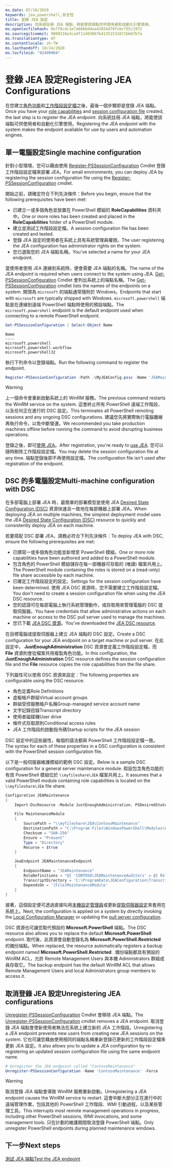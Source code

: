 ```yaml
---
ms.date: 07/10/2019
keywords: jea,powershell,安全性
title: 登錄 JEA 設定
description: 向系統註冊 JEA 端點，將能使該端點可供使用者和自動化引擎使用。
ms.openlocfilehash: 6e7f8cdc1e7a666bddaa42034d70fcbcf55c1972
ms.sourcegitcommit: 9080316e3ca4f11d83067b41351531672b667b7a
ms.translationtype: HT
ms.contentlocale: zh-TW
ms.lasthandoff: 10/24/2020
ms.locfileid: "92499904"
---
```

# <a name="registering-jea-configurations"></a><span data-ttu-id="0fca8-104">登錄 JEA 設定</span><span class="sxs-lookup"><span data-stu-id="0fca8-104">Registering JEA Configurations</span></span>

<span data-ttu-id="0fca8-105">在您建立[角色功能](role-capabilities.md)和[工作階段設定檔](session-configurations.md)之後，最後一個步驟即是登錄 JEA 端點。</span><span class="sxs-lookup"><span data-stu-id="0fca8-105">Once you have your [role capabilities](role-capabilities.md) and [session configuration file](session-configurations.md) created, the last step is to register the JEA endpoint.</span></span> <span data-ttu-id="0fca8-106">向系統註冊 JEA 端點，將能使該端點可供使用者和自動化引擎使用。</span><span class="sxs-lookup"><span data-stu-id="0fca8-106">Registering the JEA endpoint with the system makes the endpoint available for use by users and automation engines.</span></span>

## <a name="single-machine-configuration"></a><span data-ttu-id="0fca8-107">單一電腦設定</span><span class="sxs-lookup"><span data-stu-id="0fca8-107">Single machine configuration</span></span>

<span data-ttu-id="0fca8-108">針對小型環境，您可以藉由使用 [Register-PSSessionConfiguration](/powershell/module/microsoft.powershell.core/register-pssessionconfiguration) Cmdlet 登錄工作階段設定檔來部署 JEA。</span><span class="sxs-lookup"><span data-stu-id="0fca8-108">For small environments, you can deploy JEA by registering the session configuration file using the [Register-PSSessionConfiguration](/powershell/module/microsoft.powershell.core/register-pssessionconfiguration) cmdlet.</span></span>

<span data-ttu-id="0fca8-109">開始之前，請確定符合下列先決條件：</span><span class="sxs-lookup"><span data-stu-id="0fca8-109">Before you begin, ensure that the following prerequisites have been met:</span></span>

- <span data-ttu-id="0fca8-110">已建立一或多個角色並放置在 PowerShell 模組的 **RoleCapabilities** 資料夾中。</span><span class="sxs-lookup"><span data-stu-id="0fca8-110">One or more roles has been created and placed in the **RoleCapabilities** folder of a PowerShell module.</span></span>
- <span data-ttu-id="0fca8-111">建立並測試工作階段設定檔。</span><span class="sxs-lookup"><span data-stu-id="0fca8-111">A session configuration file has been created and tested.</span></span>
- <span data-ttu-id="0fca8-112">登錄 JEA 設定的使用者在系統上具有系統管理員權限。</span><span class="sxs-lookup"><span data-stu-id="0fca8-112">The user registering the JEA configuration has administrator rights on the system.</span></span>
- <span data-ttu-id="0fca8-113">您已選取您的 JEA 端點名稱。</span><span class="sxs-lookup"><span data-stu-id="0fca8-113">You've selected a name for your JEA endpoint.</span></span>

<span data-ttu-id="0fca8-114">當使用者使用 JEA 連線到系統時，便會需要 JEA 端點的名稱。</span><span class="sxs-lookup"><span data-stu-id="0fca8-114">The name of the JEA endpoint is required when users connect to the system using JEA.</span></span> <span data-ttu-id="0fca8-115">[Get-PSSessionConfiguration](/powershell/module/microsoft.powershell.core/get-pssessionconfiguration) Cmdlet 會列出系統上的端點名稱。</span><span class="sxs-lookup"><span data-stu-id="0fca8-115">The [Get-PSSessionConfiguration](/powershell/module/microsoft.powershell.core/get-pssessionconfiguration) cmdlet lists the names of the endpoints on a system.</span></span> <span data-ttu-id="0fca8-116">開頭為 `microsoft` 的端點通常隨附於 Windows。</span><span class="sxs-lookup"><span data-stu-id="0fca8-116">Endpoints that start with `microsoft` are typically shipped with Windows.</span></span> <span data-ttu-id="0fca8-117">`microsoft.powershell` 端點是在連線到遠端 PowerShell 端點時使用的預設端點。</span><span class="sxs-lookup"><span data-stu-id="0fca8-117">The `microsoft.powershell` endpoint is the default endpoint used when connecting to a remote PowerShell endpoint.</span></span>

```powershell
Get-PSSessionConfiguration | Select-Object Name
```

```Output
Name
----
microsoft.powershell
microsoft.powershell.workflow
microsoft.powershell32
```

<span data-ttu-id="0fca8-118">執行下列命令以登錄端點。</span><span class="sxs-lookup"><span data-stu-id="0fca8-118">Run the following command to register the endpoint.</span></span>

```powershell
Register-PSSessionConfiguration -Path .\MyJEAConfig.pssc -Name 'JEAMaintenance' -Force
```

> [!WARNING]
> <span data-ttu-id="0fca8-119">上一個命令會重新啟動系統上的 WinRM 服務。</span><span class="sxs-lookup"><span data-stu-id="0fca8-119">The previous command restarts the WinRM service on the system.</span></span> <span data-ttu-id="0fca8-120">這會終止所有 PowerShell 遠端工作階段，以及任何正在進行的 DSC 設定。</span><span class="sxs-lookup"><span data-stu-id="0fca8-120">This terminates all PowerShell remoting sessions and any ongoing DSC configurations.</span></span> <span data-ttu-id="0fca8-121">建議您先將實際執行電腦離線再執行命令，以免中斷營運。</span><span class="sxs-lookup"><span data-stu-id="0fca8-121">We recommended you take production machines offline before running the command to avoid disrupting business operations.</span></span>

<span data-ttu-id="0fca8-122">登錄之後，即可[使用 JEA](using-jea.md)。</span><span class="sxs-lookup"><span data-stu-id="0fca8-122">After registration, you're ready to [use JEA](using-jea.md).</span></span> <span data-ttu-id="0fca8-123">您可以隨時刪除工作階段設定檔。</span><span class="sxs-lookup"><span data-stu-id="0fca8-123">You may delete the session configuration file at any time.</span></span> <span data-ttu-id="0fca8-124">端點登錄後即不再使用設定檔。</span><span class="sxs-lookup"><span data-stu-id="0fca8-124">The configuration file isn't used after registration of the endpoint.</span></span>

## <a name="multi-machine-configuration-with-dsc"></a><span data-ttu-id="0fca8-125">DSC 的多電腦設定</span><span class="sxs-lookup"><span data-stu-id="0fca8-125">Multi-machine configuration with DSC</span></span>

<span data-ttu-id="0fca8-126">在多部電腦上部署 JEA 時，最簡單的部署模型是使用 JEA [Desired State Configuration (DSC)](../../../dsc/overview/overview.md) 資源快速且一致地在每部機器上部署 JEA。</span><span class="sxs-lookup"><span data-stu-id="0fca8-126">When deploying JEA on multiple machines, the simplest deployment model uses the JEA [Desired State Configuration (DSC)](../../../dsc/overview/overview.md) resource to quickly and consistently deploy JEA on each machine.</span></span>

<span data-ttu-id="0fca8-127">若要搭配 DSC 部署 JEA，請務必符合下列先決條件︰</span><span class="sxs-lookup"><span data-stu-id="0fca8-127">To deploy JEA with DSC, ensure the following prerequisites are met:</span></span>

- <span data-ttu-id="0fca8-128">已撰寫一或多個角色功能並新增至 PowerShell 模組。</span><span class="sxs-lookup"><span data-stu-id="0fca8-128">One or more role capabilities have been authored and added to a PowerShell module.</span></span>
- <span data-ttu-id="0fca8-129">包含角色的 PowerShell 模組儲存在每一部機器可存取的 (唯讀) 檔案共用上。</span><span class="sxs-lookup"><span data-stu-id="0fca8-129">The PowerShell module containing the roles is stored on a (read-only) file share accessible by each machine.</span></span>
- <span data-ttu-id="0fca8-130">已確定工作階段設定的設定。</span><span class="sxs-lookup"><span data-stu-id="0fca8-130">Settings for the session configuration have been determined.</span></span> <span data-ttu-id="0fca8-131">使用 JEA DSC 資源時，您不需要建立工作階段設定檔。</span><span class="sxs-lookup"><span data-stu-id="0fca8-131">You don't need to create a session configuration file when using the JEA DSC resource.</span></span>
- <span data-ttu-id="0fca8-132">您的認證可在每部電腦上執行系統管理動作，或存取用來管理電腦的 DSC 提取伺服器。</span><span class="sxs-lookup"><span data-stu-id="0fca8-132">You have credentials that allow administrative actions on each machine or access to the DSC pull server used to manage the machines.</span></span>
- <span data-ttu-id="0fca8-133">您已下載 [JEA DSC 資源](https://github.com/powershell/JEA/tree/master/DSC%20Resource)。</span><span class="sxs-lookup"><span data-stu-id="0fca8-133">You've downloaded the [JEA DSC resource](https://github.com/powershell/JEA/tree/master/DSC%20Resource).</span></span>

<span data-ttu-id="0fca8-134">在目標電腦或提取伺服器上建立 JEA 端點的 DSC 設定。</span><span class="sxs-lookup"><span data-stu-id="0fca8-134">Create a DSC configuration for your JEA endpoint on a target machine or pull server.</span></span> <span data-ttu-id="0fca8-135">在此設定中， **JustEnoughAdministration** DSC 資源會定義工作階段設定檔，而 **File** 資源則會從檔案共用複製角色功能。</span><span class="sxs-lookup"><span data-stu-id="0fca8-135">In this configuration, the **JustEnoughAdministration** DSC resource defines the session configuration file and the **File** resource copies the role capabilities from the file share.</span></span>

<span data-ttu-id="0fca8-136">下列屬性可以使用 DSC 資源來設定︰</span><span class="sxs-lookup"><span data-stu-id="0fca8-136">The following properties are configurable using the DSC resource:</span></span>

- <span data-ttu-id="0fca8-137">角色定義</span><span class="sxs-lookup"><span data-stu-id="0fca8-137">Role Definitions</span></span>
- <span data-ttu-id="0fca8-138">虛擬帳戶群組</span><span class="sxs-lookup"><span data-stu-id="0fca8-138">Virtual account groups</span></span>
- <span data-ttu-id="0fca8-139">群組受控服務帳戶名稱</span><span class="sxs-lookup"><span data-stu-id="0fca8-139">Group-managed service account name</span></span>
- <span data-ttu-id="0fca8-140">文字記錄目錄</span><span class="sxs-lookup"><span data-stu-id="0fca8-140">Transcript directory</span></span>
- <span data-ttu-id="0fca8-141">使用者磁碟機</span><span class="sxs-lookup"><span data-stu-id="0fca8-141">User drive</span></span>
- <span data-ttu-id="0fca8-142">條件式存取原則</span><span class="sxs-lookup"><span data-stu-id="0fca8-142">Conditional access rules</span></span>
- <span data-ttu-id="0fca8-143">JEA 工作階段的啟動指令碼</span><span class="sxs-lookup"><span data-stu-id="0fca8-143">Startup scripts for the JEA session</span></span>

<span data-ttu-id="0fca8-144">DSC 設定中的這些屬性，每個的語法都與 PowerShell 工作階段設定檔一致。</span><span class="sxs-lookup"><span data-stu-id="0fca8-144">The syntax for each of these properties in a DSC configuration is consistent with the PowerShell session configuration file.</span></span>

<span data-ttu-id="0fca8-145">以下是一般伺服器維護模組的範例 DSC 設定。</span><span class="sxs-lookup"><span data-stu-id="0fca8-145">Below is a sample DSC configuration for a general server maintenance module.</span></span> <span data-ttu-id="0fca8-146">假設包含角色功能的有效 PowerShell 模組位於 `\\myfileshare\JEA` 檔案共用上。</span><span class="sxs-lookup"><span data-stu-id="0fca8-146">It assumes that a valid PowerShell module containing role capabilities is located on the `\\myfileshare\JEA` file share.</span></span>

```powershell
Configuration JEAMaintenance
{
    Import-DscResource -Module JustEnoughAdministration, PSDesiredStateConfiguration

    File MaintenanceModule
    {
        SourcePath = "\\myfileshare\JEA\ContosoMaintenance"
        DestinationPath = "C:\Program Files\WindowsPowerShell\Modules\ContosoMaintenance"
        Checksum = "SHA-256"
        Ensure = "Present"
        Type = "Directory"
        Recurse = $true
    }

    JeaEndpoint JEAMaintenanceEndpoint
    {
        EndpointName = "JEAMaintenance"
        RoleDefinitions = "@{ 'CONTOSO\JEAMaintenanceAuditors' = @{ RoleCapabilities = 'GeneralServerMaintenance-Audit' }; 'CONTOSO\JEAMaintenanceAdmins' = @{ RoleCapabilities = 'GeneralServerMaintenance-Audit', 'GeneralServerMaintenance-Admin' } }"
        TranscriptDirectory = 'C:\ProgramData\JEAConfiguration\Transcripts'
        DependsOn = '[File]MaintenanceModule'
    }
}
```

<span data-ttu-id="0fca8-147">接著，這個設定便可透過直接叫用[本機設定管理員](/powershell/scripting/dsc/managing-nodes/metaConfig)或更新[提取伺服器設定](/powershell/scripting/dsc/pull-server/pullServer)來套用在系統上。</span><span class="sxs-lookup"><span data-stu-id="0fca8-147">Next, the configuration is applied on a system by directly invoking the [Local Configuration Manager](/powershell/scripting/dsc/managing-nodes/metaConfig) or updating the [pull server configuration](/powershell/scripting/dsc/pull-server/pullServer).</span></span>

<span data-ttu-id="0fca8-148">DSC 資源也可讓您取代預設的 **Microsoft.PowerShell** 端點。</span><span class="sxs-lookup"><span data-stu-id="0fca8-148">The DSC resource also allows you to replace the default **Microsoft.PowerShell** endpoint.</span></span> <span data-ttu-id="0fca8-149">取代後，此資源會自動登錄名為 **Microsoft.PowerShell.Restricted** 的備份端點。</span><span class="sxs-lookup"><span data-stu-id="0fca8-149">When replaced, the resource automatically registers a backup endpoint named **Microsoft.PowerShell.Restricted** .</span></span> <span data-ttu-id="0fca8-150">備份端點都具有預設的 WinRM ACL，允許 Remote Management Users 與本機 Administrators 群組成員存取它。</span><span class="sxs-lookup"><span data-stu-id="0fca8-150">The backup endpoint has the default WinRM ACL that allows Remote Management Users and local Administrators group members to access it.</span></span>

## <a name="unregistering-jea-configurations"></a><span data-ttu-id="0fca8-151">取消登錄 JEA 設定</span><span class="sxs-lookup"><span data-stu-id="0fca8-151">Unregistering JEA configurations</span></span>

<span data-ttu-id="0fca8-152">[Unregister-PSSessionConfiguration](/powershell/module/microsoft.powershell.core/Unregister-PSSessionConfiguration) Cmdlet 會移除 JEA 端點。</span><span class="sxs-lookup"><span data-stu-id="0fca8-152">The [Unregister-PSSessionConfiguration](/powershell/module/microsoft.powershell.core/Unregister-PSSessionConfiguration) cmdlet removes a JEA endpoint.</span></span> <span data-ttu-id="0fca8-153">取消登錄 JEA 端點會使新使用者無法在系統上建立新的 JEA 工作階段。</span><span class="sxs-lookup"><span data-stu-id="0fca8-153">Unregistering a JEA endpoint prevents new users from creating new JEA sessions on the system.</span></span> <span data-ttu-id="0fca8-154">它也可讓您藉由使用相同的端點名稱重新登錄已更新的工作階段設定檔來更新 JEA 設定。</span><span class="sxs-lookup"><span data-stu-id="0fca8-154">It also allows you to update a JEA configuration by re-registering an updated session configuration file using the same endpoint name.</span></span>

```powershell
# Unregister the JEA endpoint called "ContosoMaintenance"
Unregister-PSSessionConfiguration -Name 'ContosoMaintenance' -Force
```

> [!WARNING]
> <span data-ttu-id="0fca8-155">取消登錄 JEA 端點會導致 WinRM 服務重新啟動。</span><span class="sxs-lookup"><span data-stu-id="0fca8-155">Unregistering a JEA endpoint causes the WinRM service to restart.</span></span> <span data-ttu-id="0fca8-156">這會中斷大部分正在進行中的遠端管理作業，包括其他的 PowerShell 工作階段、WMI 引動過程，以及某些管理工具。</span><span class="sxs-lookup"><span data-stu-id="0fca8-156">This interrupts most remote management operations in progress, including other PowerShell sessions, WMI invocations, and some management tools.</span></span> <span data-ttu-id="0fca8-157">只在計劃的維護期間取消登錄 PowerShell 端點。</span><span class="sxs-lookup"><span data-stu-id="0fca8-157">Only unregister PowerShell endpoints during planned maintenance windows.</span></span>

## <a name="next-steps"></a><span data-ttu-id="0fca8-158">下一步</span><span class="sxs-lookup"><span data-stu-id="0fca8-158">Next steps</span></span>

[<span data-ttu-id="0fca8-159">測試 JEA 端點</span><span class="sxs-lookup"><span data-stu-id="0fca8-159">Test the JEA endpoint</span></span>](using-jea.md)
